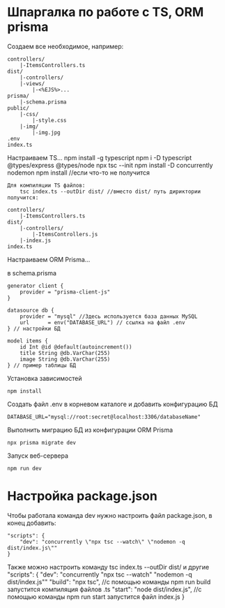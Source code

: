 # Шпаргалка по работе с TS, ORM prisma


Создаем все необходимое, например:

    controllers/
        |-ItemsControllers.ts
    dist/
        |-controllers/
        |-views/
            |-<%EJS%>...
    prisma/
        |-schema.prisma  
    public/
        |-css/
            |-style.css
        |-img/
            |-img.jpg
    .env
    index.ts

Настраиваем TS...
    npm install -g typescript
    npm i -D typescript @types/express @types/node
    npx tsc --init
    npm install -D concurrently nodemon
    npm install //если что-то не получится

    Для компиляции TS файлов:
        tsc index.ts --outDir dist/ //вместо dist/ путь дириктории
    получится:

    controllers/
        |-ItemsControllers.ts
    dist/
        |-controllers/
            |-ItemsControllers.js
        |-index.js
    index.ts

Настраиваем ORM Prisma...

в schema.prisma

    generator client {
        provider = "prisma-client-js"
    }

    datasource db {
        provider = "mysql" //Здесь используется база данных MySQL
        url      = env("DATABASE_URL") // ссылка на файл .env
    } // настройки БД

    model items {
        id Int @id @default(autoincrement())
        title String @db.VarChar(255)
        image String @db.VarChar(255)
    } // пример таблицы БД


Установка зависимостей

    npm install

Создать файл .env в корневом каталоге и добавить конфигурацию БД

    DATABASE_URL="mysql://root:secret@localhost:3306/databaseName"

Выполнить миграцию БД из конфигурации ORM Prisma

    npx prisma migrate dev

Запуск веб-сервера

    npm run dev

# Настройка package.json

Чтобы работала команда dev нужно настроить файл package.json, в конец добавить:

    "scripts": {
        "dev": "concurrently \"npx tsc --watch\" \"nodemon -q dist/index.js\""
    }

Также можно настроить команду tsc index.ts --outDir dist/ и другие
    "scripts": {
        "dev": "concurrently \"npx tsc --watch\" \"nodemon -q dist/index.js\""
        "build": "npx tsc", //с помощью команды npm run build запустится компиляция файлов .ts
        "start": "node dist/index.js", //с помощью команды npm run start запустится файл index.js
    }
